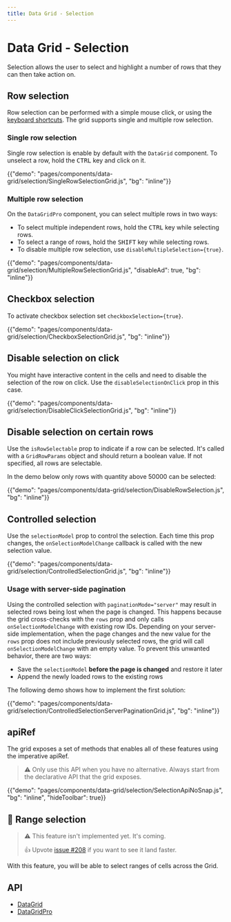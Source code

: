 ```yaml
---
title: Data Grid - Selection
---
```


# Data Grid - Selection

<p class="description">Selection allows the user to select and highlight a number of rows that they can then take action on.</p>

## Row selection

<!--
- https://ag-grid.com/javascript-grid-selection/
- https://ej2.syncfusion.com/react/demos/#/material/grid/selection
- https://ant.design/components/table/#components-table-demo-row-selection
- https://demos.telerik.com/kendo-ui/grid/selection
- https://www.telerik.com/kendo-react-ui/components/grid/selection/
- https://js.devexpress.com/Demos/WidgetsGallery/Demo/DataGrid/RowSelection/React/Light/
- https://www.jqwidgets.com/react/react-grid/#https://www.jqwidgets.com/react/react-grid/react-grid-rowselection.htm
- http://tabulator.info/docs/4.5/select#setup-range
- https://devexpress.github.io/devextreme-reactive/react/grid/docs/guides/selection/
- https://ej2.syncfusion.com/react/demos/#/material/grid/checkbox-selection
- https://demos.telerik.com/kendo-ui/grid/checkbox-selection
-->

Row selection can be performed with a simple mouse click, or using the [keyboard shortcuts](/components/data-grid/accessibility/#selection). The grid supports single and multiple row selection.

### Single row selection

Single row selection is enable by default with the `DataGrid` component.
To unselect a row, hold the <kbd class="key">CTRL</kbd> key and click on it.

{{"demo": "pages/components/data-grid/selection/SingleRowSelectionGrid.js", "bg": "inline"}}

### Multiple row selection [<span class="pro"></span>](https://mui.com/store/items/material-ui-pro/)

On the `DataGridPro` component, you can select multiple rows in two ways:

- To select multiple independent rows, hold the <kbd class="key">CTRL</kbd> key while selecting rows.
- To select a range of rows, hold the <kbd class="key">SHIFT</kbd> key while selecting rows.
- To disable multiple row selection, use `disableMultipleSelection={true}`.

{{"demo": "pages/components/data-grid/selection/MultipleRowSelectionGrid.js", "disableAd": true, "bg": "inline"}}

## Checkbox selection

To activate checkbox selection set `checkboxSelection={true}`.

{{"demo": "pages/components/data-grid/selection/CheckboxSelectionGrid.js", "bg": "inline"}}

## Disable selection on click

You might have interactive content in the cells and need to disable the selection of the row on click. Use the `disableSelectionOnClick` prop in this case.

{{"demo": "pages/components/data-grid/selection/DisableClickSelectionGrid.js", "bg": "inline"}}

## Disable selection on certain rows

Use the `isRowSelectable` prop to indicate if a row can be selected.
It's called with a `GridRowParams` object and should return a boolean value.
If not specified, all rows are selectable.

In the demo below only rows with quantity above 50000 can be selected:

{{"demo": "pages/components/data-grid/selection/DisableRowSelection.js", "bg": "inline"}}

## Controlled selection

Use the `selectionModel` prop to control the selection.
Each time this prop changes, the `onSelectionModelChange` callback is called with the new selection value.

{{"demo": "pages/components/data-grid/selection/ControlledSelectionGrid.js", "bg": "inline"}}

### Usage with server-side pagination

Using the controlled selection with `paginationMode="server"` may result in selected rows being lost when the page is changed.
This happens because the grid cross-checks with the `rows` prop and only calls `onSelectionModelChange` with existing row IDs.
Depending on your server-side implementation, when the page changes and the new value for the `rows` prop does not include previously selected rows, the grid will call `onSelectionModelChange` with an empty value.
To prevent this unwanted behavior, there are two ways:

- Save the `selectionModel` **before the page is changed** and restore it later
- Append the newly loaded rows to the existing rows

The following demo shows how to implement the first solution:

{{"demo": "pages/components/data-grid/selection/ControlledSelectionServerPaginationGrid.js", "bg": "inline"}}

## apiRef [<span class="pro"></span>](https://mui.com/store/items/material-ui-pro/)

The grid exposes a set of methods that enables all of these features using the imperative apiRef.

> ⚠️ Only use this API when you have no alternative. Always start from the declarative API that the grid exposes.

{{"demo": "pages/components/data-grid/selection/SelectionApiNoSnap.js", "bg": "inline", "hideToolbar": true}}

## 🚧 Range selection [<span class="premium"></span>](https://mui.com/store/items/material-ui-pro/)

> ⚠️ This feature isn't implemented yet. It's coming.
>
> 👍 Upvote [issue #208](https://github.com/mui-org/material-ui-x/issues/208) if you want to see it land faster.

With this feature, you will be able to select ranges of cells across the Grid.

## API

- [DataGrid](/api/data-grid/data-grid/)
- [DataGridPro](/api/data-grid/data-grid-pro/)
